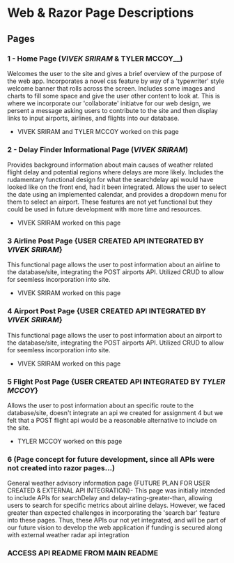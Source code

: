 # **Web & Razor Page Descriptions**

## Pages

### 1 - Home Page (****_VIVEK SRIRAM_ & TYLER MCCOY****__)
Welcomes the user to the site and gives a brief overview of the purpose of the web app. Incorporates a novel css feature by way of a 'typewriter' style welcome banner that rolls across the screen. Includes some images and charts to fill some space and give the user other content to look at. This is where we incorporate our 'collaborate' initiatve for our web design, we persent a message asking users to contribute to the site and then display links to input airports, airlines, and flights into our database.
* VIVEK SRIRAM and TYLER MCCOY worked on this page
  
### 2 - Delay Finder Informational Page (**_VIVEK SRIRAM_**)
Provides background information about main causes of weather related flight delay and potential regions where delays are more likely. Includes the rudamentary functional design for what the searchdelay api would have looked like on the front end, had it been integrated. Allows the user to select the date using an implemented calendar, and provides a dropdown menu for them to select an airport. These features are not yet functional but they could be used in future development with more time and resources.
* VIVEK SRIRAM worked on this page

### 3 Airline Post Page {USER CREATED API INTEGRATED BY **_VIVEK SRIRAM_**}
This functional page allows the user to post information about an airline to the database/site, integrating the POST airports API. Utilized CRUD to allow for seemless incorporation into site.
* VIVEK SRIRAM worked on this page

### 4 Airport Post Page {USER CREATED API INTEGRATED BY **_VIVEK SRIRAM_**}
This functional page allows the user to post information about an airport to the database/site, integrating the POST airports API. Utilized CRUD to allow for seemless incorporation into site.
* VIVEK SRIRAM worked on this page
  
### 5 Flight Post Page {USER CREATED API INTEGRATED BY **_TYLER MCCOY_**} 
Allows the user to post information about an specific route to the database/site, doesn't integrate an api we created for assignment 4 but we felt that a POST flight api would be a reasonable alternative to include on the site.
* TYLER MCCOY worked on this page
  
### 6 (Page concept for future development, since all APIs were not created into razor pages...)

General weather advisory information page {FUTURE PLAN FOR USER CREATED & EXTERNAL API INTEGRATION}- This page was initially intended to include APIs for searchDelay and delay-rating-greater-than, allowing users to search for specific metrics about airline delays. However, we faced greater than expected challenges in incorporating the 'search bar' feature into these pages. Thus, these APIs our not yet integrated, and will be part of our future vision to develop the web application if funding is secured along with external weather radar api integration

### ACCESS API README FROM MAIN README
